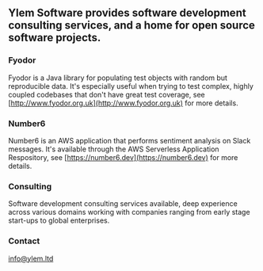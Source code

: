 ## Ylem Software provides software development consulting services, and a home for open source software projects.

### Fyodor 
Fyodor is a Java library for populating test objects with random but reproducible data. It's especially useful when trying to test complex, highly coupled codebases that don't have great test coverage, see [http://www.fyodor.org.uk](http://www.fyodor.org.uk) for more details.

### Number6
Number6 is an AWS application that performs sentiment analysis on Slack messages. It's available through the AWS Serverless Application Respository, see [https://number6.dev](https://number6.dev) for more details.

### Consulting
Software development consulting services available, deep experience across various domains working with companies ranging from early stage start-ups to global enterprises.

### Contact
[info@ylem.ltd](mailto:info@ylem.ltd)


